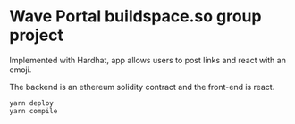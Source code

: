 # Wave Portal buildspace.so group project

Implemented with Hardhat, app allows users to post links and react with an emoji.

The backend is an ethereum solidity contract and the front-end is react.

```shell
yarn deploy
yarn compile
```
